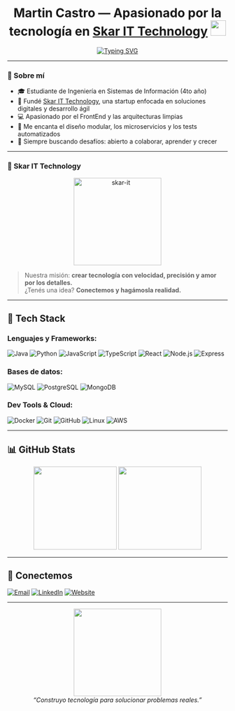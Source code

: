 <h1 align="center">
  <br>
  <b>Martin Castro</b> — Apasionado por la tecnología en <a href="https://skarit.com.ar/">Skar IT Technology</a>
  <img src="https://media.giphy.com/media/hvRJCLFzcasrR4ia7z/giphy.gif" width="35">
</h1>

<p align="center">
  <a href="https://martinxr250.github.io/"><img src="https://readme-typing-svg.herokuapp.com?font=Fira+Code&weight=600&pause=1000&color=00FFD9&center=true&vCenter=true&width=500&lines=Autodidacta+Full-Stack+Developer;Creador+de+Soluciones+Tecnológicas;Lider+de+Proyectos;Fan+del+Clean+Code+%26+Performance" alt="Typing SVG" /></a>
</p>

---

### 🧠 Sobre mí

- 🎓 Estudiante de Ingeniería en Sistemas de Información (4to año)
- 🚀 Fundé [Skar IT Technology](https://skarit.com.ar/), una startup enfocada en soluciones digitales y desarrollo ágil
- 💻 Apasionado por el FrontEnd y las arquitecturas limpias
- 🧩 Me encanta el diseño modular, los microservicios y los tests automatizados
- 🎯 Siempre buscando desafíos: abierto a colaborar, aprender y crecer

---

### 🚀 Skar IT Technology

<p align="center">
  <a href="https://skarit.com.ar/">
    <img src="https://skarit.com.ar/assets/logo.svg" alt="skar-it" width="200"/>
  </a>
</p>

> Nuestra misión: **crear tecnología con velocidad, precisión y amor por los detalles.**  
> ¿Tenés una idea? **Conectemos y hagámosla realidad.**

---

## 🧰 Tech Stack

### Lenguajes y Frameworks:
![Java](https://img.shields.io/badge/Java-ED8B00?style=flat-square&logo=java&logoColor=white)
![Python](https://img.shields.io/badge/Python-3776AB?style=flat-square&logo=python&logoColor=white)
![JavaScript](https://img.shields.io/badge/JavaScript-F7DF1E?style=flat-square&logo=javascript&logoColor=black)
![TypeScript](https://img.shields.io/badge/TypeScript-007ACC?style=flat-square&logo=typescript&logoColor=white)
![React](https://img.shields.io/badge/React-20232A?style=flat-square&logo=react&logoColor=61DAFB)
![Node.js](https://img.shields.io/badge/Node.js-339933?style=flat-square&logo=node.js&logoColor=white)
![Express](https://img.shields.io/badge/Express.js-000000?style=flat-square&logo=express&logoColor=white)

### Bases de datos:
![MySQL](https://img.shields.io/badge/MySQL-005C84?style=flat-square&logo=mysql&logoColor=white)
![PostgreSQL](https://img.shields.io/badge/PostgreSQL-336791?style=flat-square&logo=postgresql&logoColor=white)
![MongoDB](https://img.shields.io/badge/MongoDB-47A248?style=flat-square&logo=mongodb&logoColor=white)

### Dev Tools & Cloud:
![Docker](https://img.shields.io/badge/Docker-2496ED?style=flat-square&logo=docker&logoColor=white)
![Git](https://img.shields.io/badge/Git-F05032?style=flat-square&logo=git&logoColor=white)
![GitHub](https://img.shields.io/badge/GitHub-181717?style=flat-square&logo=github&logoColor=white)
![Linux](https://img.shields.io/badge/Linux-FCC624?style=flat-square&logo=linux&logoColor=black)
![AWS](https://img.shields.io/badge/AWS-FF9900?style=flat-square&logo=amazonaws&logoColor=white)

---

## 📊 GitHub Stats

<p align="center">
  <img src="https://github-readme-stats.vercel.app/api?username=martinxr250&show_icons=true&theme=tokyonight&count_private=true" height="190"/>
  <img src="https://github-readme-stats.vercel.app/api/top-langs/?username=martinxr250&layout=compact&theme=tokyonight" height="190"/>
</p>

---

## 🤝 Conectemos

<p align="left">
  <a href="mailto:01martin.castro@gmail.com"><img alt="Email" src="https://img.shields.io/badge/Gmail-01martin.castro@gmail.com-D14836?style=for-the-badge&logo=gmail&logoColor=white" /></a>
  <a href="https://linkedin.com/in/castrom-martinh" target="_blank"><img alt="LinkedIn" src="https://img.shields.io/badge/LinkedIn-Castro%20Monzon%20Martin-blue?style=for-the-badge&logo=linkedin&logoColor=white" /></a>
  <a href="https://skarit.com.ar/" target="_blank"><img alt="Website" src="https://img.shields.io/badge/SkarIT-Website-%2300acee?style=for-the-badge&logo=google-chrome&logoColor=white" /></a>
</p>

---

<p align="center">
  <img src="https://media.giphy.com/media/kH1DBkPNyZPOk0BxrM/giphy.gif" width="200">
  <br>
  <i>“Construyo tecnología para solucionar problemas reales.”</i>
</p>
